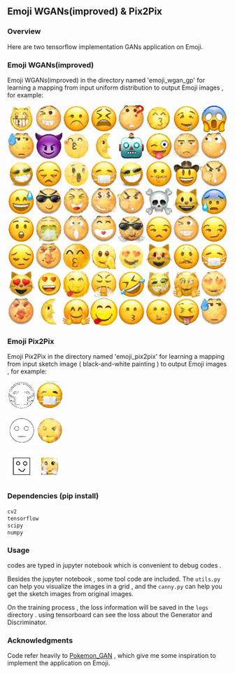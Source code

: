 ## Emoji  WGANs(improved)  & Pix2Pix

### Overview

Here are two tensorflow implementation GANs application on Emoji. 

### Emoji  WGANs(improved) 

Emoji  WGANs(improved) in  the directory named 'emoji_wgan_gp' for learning a mapping from input uniform distribution to output Emoji images , for example:

![](imgs/example_wgan_gp_0.jpg)

### Emoji Pix2Pix

Emoji Pix2Pix in  the directory named 'emoji_pix2pix' for learning a mapping from input sketch image ( black-and-white painting )  to output Emoji images , for example:

![](imgs/example_pix2pix_0.jpg)

![](imgs/example_pix2pix_1.jpg)

![](imgs/example_pix2pix_2.jpg)

### Dependencies (pip install)

```
cv2
tensorflow
scipy
numpy
```

### Usage

codes are typed in jupyter notebook which is convenient to debug codes .

Besides the  jupyter notebook , some tool code are included. The  `utils.py` can help you visualize the images in a grid , and the  `canny.py` can help you get the sketch images from original images.

On the training process , the loss information will be saved in the `logs` directory . using tensorboard can see the loss about the Generator and Discriminator.

### Acknowledgments

Code  refer heavily to [Pokemon_GAN](https://github.com/llSourcell/Pokemon_GAN) , which give me some inspiration to implement the application on Emoji.